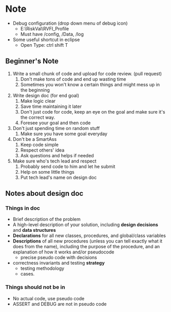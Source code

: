 # Note

* Debug configuration (drop down menu of debug icon)
  * E:\RiskVal\RVFI_Profile
  * Must have /config, /Data, /log
* Some useful shortcut in eclipse
  * Open Type: ctrl shift T

## Beginner's Note

1. Write a small chunk of code and upload for code review. (pull request)
    1. Don't make tons of code and end up wasting time
    2. Sometimes you won't know a certain things and might mess up in the beginning
2. Write design doc (for end goal)
    1. Make logic clear
    2. Save time maintaining it later
    3. Don't just code for code, keep an eye on the goal and make sure it's the correct way.
    4. Foresee your goal and then code
3. Don't just spending time on random stuff
    1. Make sure you have some goal everyday
4. Don't be a SmartAss
    1. Keep code simple
    2. Respect others' idea
    3. Ask questions and helps if needed
5. Make sure who's tech lead and respect
    1. Probably send code to him and let he submit
    2. Help on some little things
    3. Put tech lead's name on design doc
    
## Notes about design doc

### Things in doc

* Brief description of the problem
* A high-level description of your solution, including **design decisions** and **data structures**
* **Declarations** for all new classes, procedures, and global/class variables
* **Descriptions** of all new procedures (unless you can tell exactly what it does from the name), including the purpose of the procedure, and an explanation of how it works and/or pseudocode
    * precise pseudo code with decisions
* correctness invariants and testing **strategy**
    * testing methodology
    * cases.

### Things should not be in

* No actual code, use pseudo code
* ASSERT and DEBUG are not in pseudo code